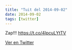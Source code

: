 ```yaml
---
title: "Tuit del 2014-09-02"
date: 2014-09-02
tags: [twitter]
---
```


Zap!!! https://t.co/4lpcuLYtTV



[Ver en Twitter](https://twitter.com/i/web/status/506896953322778625)
